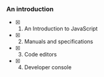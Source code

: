 ### An introduction

- [x] 1.  An Introduction to JavaScript
- [x] 2.  Manuals and specifications
- [x] 3.  Code editors
- [x] 4.  Developer console